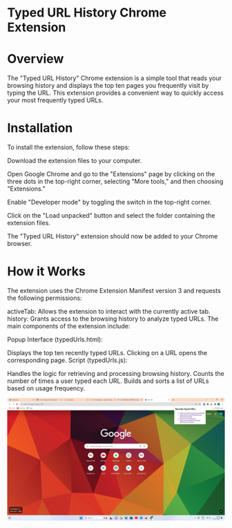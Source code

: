 # Typed URL History Chrome Extension
# Overview
The "Typed URL History" Chrome extension is a simple tool that reads your browsing history and displays the top ten pages you frequently visit by typing the URL. This extension provides a convenient way to quickly access your most frequently typed URLs.

# Installation
To install the extension, follow these steps:

Download the extension files to your computer.

Open Google Chrome and go to the "Extensions" page by clicking on the three dots in the top-right corner, selecting "More tools," and then choosing "Extensions."

Enable "Developer mode" by toggling the switch in the top-right corner.

Click on the "Load unpacked" button and select the folder containing the extension files.

The "Typed URL History" extension should now be added to your Chrome browser.

# How it Works
The extension uses the Chrome Extension Manifest version 3 and requests the following permissions:

activeTab: Allows the extension to interact with the currently active tab.
history: Grants access to the browsing history to analyze typed URLs.
The main components of the extension include:

Popup Interface (typedUrls.html):

Displays the top ten recently typed URLs.
Clicking on a URL opens the corresponding page.
Script (typedUrls.js):

Handles the logic for retrieving and processing browsing history.
Counts the number of times a user typed each URL.
Builds and sorts a list of URLs based on usage frequency.

![](https://github.com/shreyasingh824/ChromeExtensionToFetchHistory/blob/main/showHistory/Screenshot%20(1).png)
